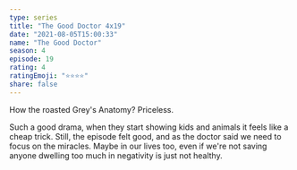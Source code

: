 ```yaml
---
type: series
title: "The Good Doctor 4x19"
date: "2021-08-05T15:00:33"
name: "The Good Doctor"
season: 4
episode: 19
rating: 4
ratingEmoji: "⭐️⭐️⭐️⭐️"
share: false
---
```


How the roasted Grey's Anatomy? Priceless.

Such a good drama, when they start showing kids and animals it feels like a cheap trick. Still, the episode felt good, and as the doctor said we need to focus on the miracles. Maybe in our lives too, even if we're not saving anyone dwelling too much in negativity is just not healthy.
